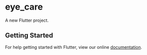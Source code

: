 # eye_care

A new Flutter project.

## Getting Started

For help getting started with Flutter, view our online
[documentation](https://flutter.io/).
